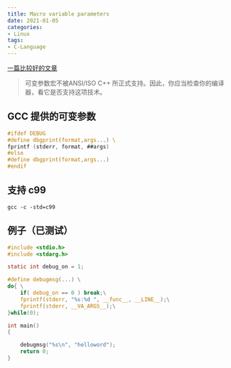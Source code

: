 ```yaml
---
title: Macro variable parameters
date: 2021-01-05
categories:
- Linux
tags:
- C-Language
---
```


[一篇比较好的文章](https://blog.csdn.net/skyflying2012/article/details/38436711)

> 可变参数宏不被ANSI/ISO C++ 所正式支持。因此，你应当检查你的编译器，看它是否支持这项技术。
> 

## GCC 提供的可变参数

```c
#ifdef DEBUG 
#define dbgprint(format,args...) \ 
fprintf (stderr, format, ##args) 
#else
#define dbgprint(format,args...) 
#endif
```


## 支持 c99

`gcc -c -std=c99`


## 例子（已测试）

```c
#include <stdio.h>
#include <stdarg.h>

static int debug_on = 1;

#define debugmsg(...) \
do{ \
    if( debug_on == 0 ) break;\
    fprintf(stderr, "%s:%d ", __func__, __LINE__);\
    fprintf(stderr, __VA_ARGS__);\
}while(0);

int main()
{

    debugmsg("%s\n", "helloword");
    return 0;
}
```
